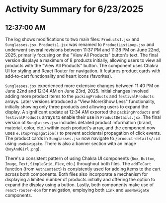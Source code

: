 # Activity Summary for 6/23/2025

## 12:37:00 AM
The log shows modifications to two main files: `Products1.jsx` and `Sunglasses.jsx`.  `Products1.jsx` was renamed to `ProductListLoop.jsx` and underwent several revisions between 11:37 PM and 11:38 PM on June 22nd, 2025, primarily focusing on the  "View All Products" button's text.  The final version displays a maximum of 8 products initially, allowing users to view all products with the "View All Products" button. The component uses Chakra UI for styling and React Router for navigation.  It features product cards with add-to-cart functionality and heart icons (favorites).

`Sunglasses.jsx` experienced more extensive changes between 11:40 PM on June 22nd and 12:34 AM on June 23rd, 2025. Initial changes involved adding more product items to the `packingProducts` and `festivalProducts` arrays.  Later versions introduced a "View More/Show Less" functionality, initially showing only three products and allowing users to expand the display.  A significant update at 12:34 AM exported the `packingProducts` and `festivalProducts` arrays to enable their use in `ProductDetails.jsx`. The final version of `Sunglasses.jsx` includes detailed product information (brand, material, color, etc.) within each product's array, and  the component now uses `e.stopPropagation()` to prevent accidental propagation of click events.  The product cards in `Sunglasses.jsx`  now navigate to `/product-details/:id` using `useNavigate`.  There is also a banner section with an image (`boyAndGirl.png`).

There's a consistent pattern of using Chakra UI components (`Box`, `Button`, `Image`, `Text`, `SimpleGrid`, `Flex`, etc.) throughout both files.  The `addToCart` function (from `AuthContext`) is consistently used for adding items to the cart across both components. Both files also incorporate a mechanism for displaying a limited number of products initially and offering the option to expand the display using a button.  Lastly, both components make use of `react-router-dom` for navigation, employing both `Link` and `useNavigate` components.
